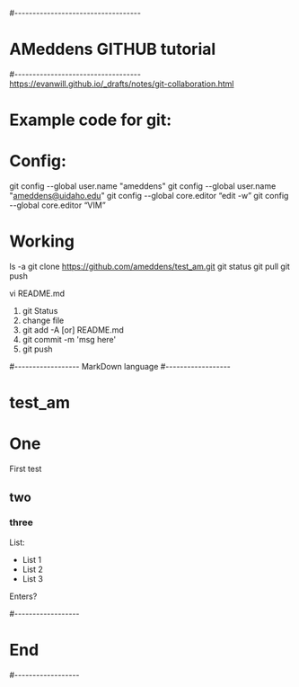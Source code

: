 #-----------------------------------
# AMeddens GITHUB tutorial
#-----------------------------------
https://evanwill.github.io/_drafts/notes/git-collaboration.html

# Example code for git:


# Config:
git config --global user.name "ameddens"
git config --global user.name "ameddens@uidaho.edu"
git config --global core.editor “edit -w”
git config --global core.editor “VIM”


# Working
ls -a
git clone https://github.com/ameddens/test_am.git
git status
git pull
git push

vi README.md

1. git Status
2. change file
3. git add -A [or] README.md
4. git commit -m 'msg here'
5. git push

#------------------
MarkDown language
#------------------
 
# test_am

# One 
First test
## two
### three

List: 
- List 1 
- List 2
- List 3


Enters?

#------------------
# End
#------------------

